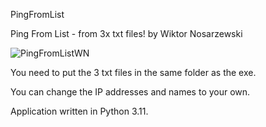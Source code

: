 PingFromList

Ping From List - from 3x txt files!
by Wiktor Nosarzewski

![PingFromListWN](https://github.com/wiktornosarzewski/PingFromList/assets/22853678/28991050-fb3d-473d-8a43-73e9ae907b64)


You need to put the 3 txt files in the same folder as the exe.

You can change the IP addresses and names to your own.

Application written in Python 3.11.
